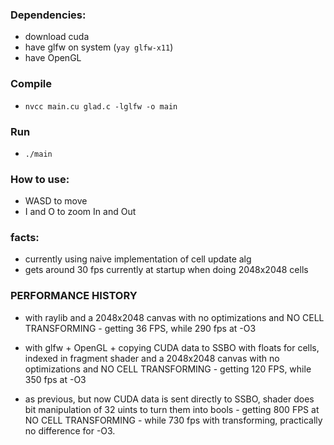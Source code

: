 
### Dependencies: 
- download cuda
- have glfw on system (`yay glfw-x11`)
- have OpenGL

### Compile
- `nvcc main.cu glad.c -lglfw -o main`
### Run 
- `./main`

### How to use: 
- WASD to move 
- I and O to zoom In and Out

### facts:

- currently using naive implementation of cell update alg
- gets around 30 fps currently at startup when doing 2048x2048 cells


### PERFORMANCE HISTORY

- with raylib and a 2048x2048 canvas with no optimizations and NO CELL TRANSFORMING - getting 36 FPS, while 290 fps at -O3

- with glfw + OpenGL + copying CUDA data to SSBO with floats for cells, indexed in fragment shader and a 2048x2048 canvas with no optimizations and NO CELL TRANSFORMING - getting 120 FPS, while 350 fps at -O3

- as previous, but now CUDA data is sent directly to SSBO, shader does bit manipulation of 32 uints to turn them into bools - getting 800 FPS at NO CELL TRANSFORMING - while 730 fps with transforming, practically no difference for -O3.
